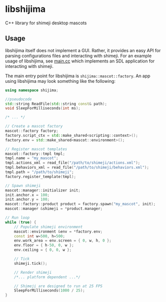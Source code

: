 # libshijima

C++ library for shimeji desktop mascots

## Usage

libshijima itself does not implement a GUI. Rather, it provides an easy API for parsing configurations files and interacting with shimeji. For an example usage of libshijima, see [main.cc](main.cc) which implements an SDL application for interacting with shimeji.

The main entry point for libshijima is `shijima::mascot::factory`. An app using libshijima may look something like the following:

```cpp
using namespace shijima;

//pseudocode
std::string ReadFile(std::string const& path);
void SleepForMilliseconds(int ms);

/* ... */

// Create a mascot factory
mascot::factory factory;
factory.script_ctx = std::make_shared<scripting::context>();
factory.env = std::make_shared<mascot::environment>();

// Register mascot templates
mascot::factory::tmpl tmpl;
tmpl.name = "my_mascot";
tmpl.actions_xml = read_file("/path/to/shimeji/actions.xml");
tmpl.behaviors_xml = read_file("/path/to/shimeji/behaviors.xml");
tmpl.path = "/path/to/shimeji";
factory.register_template(tmpl);

// Spawn shimeji
mascot::manager::initializer init;
init.anchor.x = 100;
init.anchor.y = 100;
mascot::factory::product product = factory.spawn("my_mascot", init);
mascot::manager &shimeji = *product.manager;

// Run loop
while (true) {
    // Populate shimeji environment
    mascot::environment &env = *factory.env;
    const int w=500, h=500;
    env.work_area = env.screen = { 0, w, h, 0 };
    env.floor = { h-50, 0, w };
    env.ceiling = { 0, 0, w };

    // Tick
    shimeji.tick();

    // Render shimeji
    /*... platform dependent ...*/

    // Shimeji are designed to run at 25 FPS
    SleepForMilliseconds(1000 / 25);
}
```